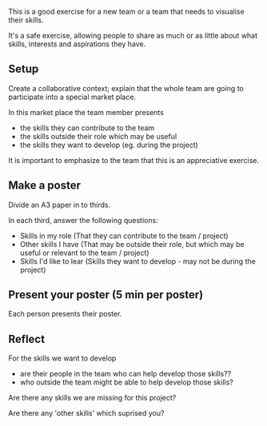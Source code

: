 This is a good exercise for a new team or a team that needs to visualise their skills.

It's a safe exercise, allowing people to share as much or as little about what skills, interests and aspirations they have.

## Setup

Create a collaborative context; explain that the whole team are going to participate into a special market place. 

In this market place the team member presents

* the skills they can contribute to the team
* the skills outside their role which may be useful
* the skills they want to develop (eg. during the project)

It is important to emphasize to the team that this is an appreciative exercise. 

## Make a poster

Divide an A3 paper in to thirds.

In each third, answer the following questions:

* Skills in my role (That they can contribute to the team / project)
* Other skills I have (That may be outside their role, but which may be useful or relevant to the team / project)
* Skills I'd like to lear (Skills they want to develop - may not be during the project)

## Present your poster (5 min per poster)

Each person presents their poster. 

## Reflect

For the skills we want to develop

* are their people in the team who can help develop those skills??
* who outside the team might be able to help develop those skills?

Are there any skills we are missing for this project?

Are there any 'other skills' which suprised you?
